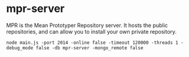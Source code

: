 # mpr-server #
MPR is the Mean Prototyper Repository server.
It hosts the public repositories, and can allow you to install your own private repository.

`node main.js -port 2014 -online false -timeout 120000 -threads 1 -debug_mode false -db mpr-server -mongo_remote false`